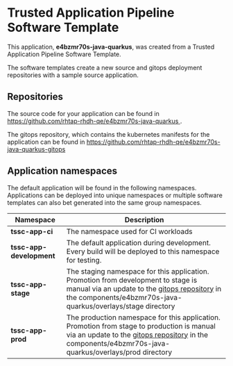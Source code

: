 # Trusted Application Pipeline Software Template

This application, **e4bzmr70s-java-quarkus**, was created from a Trusted Application Pipeline Software Template.

The software templates create a new source and gitops deployment repositories with a sample source application. 

## Repositories

The source code for your application can be found in [https://github.com/rhtap-rhdh-qe/e4bzmr70s-java-quarkus ](https://github.com/rhtap-rhdh-qe/e4bzmr70s-java-quarkus ).
 
The gitops repository, which contains the kubernetes manifests for the application can be found in 
[https://github.com/rhtap-rhdh-qe/e4bzmr70s-java-quarkus-gitops ](https://github.com/rhtap-rhdh-qe/e4bzmr70s-java-quarkus-gitops ) 

## Application namespaces 

The default application will be found in the following namespaces. Applications can be deployed into unique namespaces or multiple software templates can also bet generated into the same group namespaces.  

|  Namespace   |  Description   |  
| -------- | -------- |
| **tssc-app-ci** | The namespace used for CI workloads |
| **tssc-app-development** | The default application during development. Every build will be deployed to this namespace for testing. |
| **tssc-app-stage** | The staging namespace for this application. Promotion from development to stage is manual via an update to the [gitops repository](https://github.com/rhtap-rhdh-qe/e4bzmr70s-java-quarkus-gitops ) in the components/e4bzmr70s-java-quarkus/overlays/stage directory |
| **tssc-app-prod** | The production namespace for this application. Promotion from stage to production is manual via an update to the [gitops repository](https://github.com/rhtap-rhdh-qe/e4bzmr70s-java-quarkus-gitops ) in the components/e4bzmr70s-java-quarkus/overlays/prod directory |